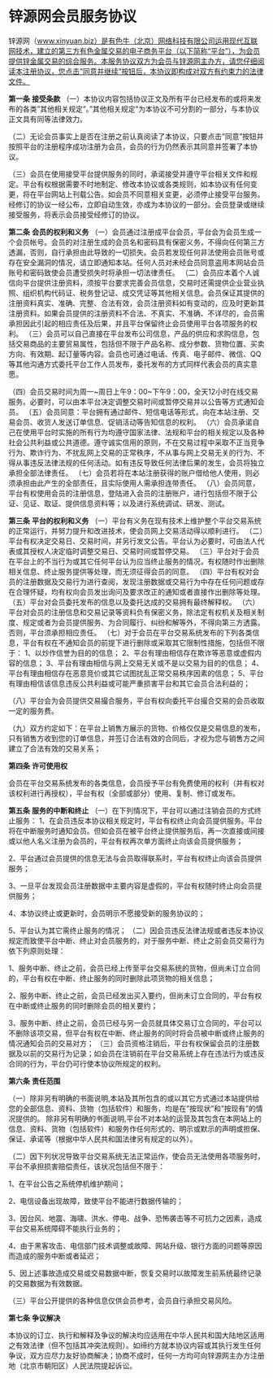 # **锌源网会员服务协议**

锌源网（www.xinyuan.biz）是有色牛（北京）网络科技有限公司运用现代互联网技术，建立的第三方有色金属交易的电子商务平台（以下简称“平台”），为会员提供锌金属交易的综合服务。本服务协议双方为会员与锌源网主办方，请您仔细阅读本注册协议，您点击”同意并继续”按钮后，本协议即构成对双方有约束力的法律文件。

 

**第一条** **接受条款**
 （一）本协议内容包括协议正文及所有平台已经发布的或将来发布的各类”其他相关规定”。”其他相关规定”为本协议不可分割的一部分，与本协议正文具有同等法律效力。

（二）无论会员事实上是否在注册之前认真阅读了本协议，只要点击”同意”按钮并按照平台的注册程序成功注册为会员，会员的行为仍然表示其同意并签署了本协议。

（三）会员在使用接受平台提供服务的同时，承诺接受并遵守平台相关文件和规定。平台有权根据需要不时地制定、修改本协议或各类规则，如本协议有任何变更，将在平台网站上刊载公告。如会员不同意相关变更，必须停止接受平台服务。经修订的协议一经公布，立即自动生效，亦成为本协议的一部分。会员登录或继续接受服务，将表示会员接受经修订的协议。 


 **第二条** **会员的权利和义务** 
 （一）会员通过注册成平台会员，平台会为会员生成一个会员帐号。会员的对注册生成的会员名和密码具有保密义务，不得向任何第三方透漏，否则，自行承担由此导致的一切损失。会员若发现任何非法使用会员账号或存在安全漏洞的情况，请立即通知本站。任何人员对未经会员同意盗用本网站会员账号和密码致使会员遭受损失时将承担一切法律责任。 
 （二）会员应本着个人诚信向平台提供注册资料，须按平台要求完善会员信息，交易时还需提供企业营业执照、组织机构代码证、税务登记证、成交凭证等其他相关信息。会员保证其提供的注册资料真实、准确、完整、合法有效，会员注册资料如有变动的，应及时更新其注册资料。如果会员提供的注册资料不合法、不真实、不准确、不详尽的，会员需承担因此引起的相应责任及后果，并且平台保留终止会员使用平台各项服务的权利。
 （三）会员可以自己直接在平台发布公司信息，产品的供应和求购信息，包括交易商品的主要贸易属性，包括但不限于产品名称、成分参数、货物位置、买卖方向、有效期、起订量等内容。会员也可通过电话、传真、电子邮件、微信、QQ等其他沟通方式委托平台工作人员发布，委托发布的方式同样代表会员的真实意愿。

（四）会员交易时间为周一~周日上午9：00~下午9：00，全天12小时在线交易服务。必要时，可以由本平台决定调整交易时间或暂停交易并以公告等方式通知会员。
 （五）会员同意：平台拥有通过邮件、短信电话等形式，向在本站注册、交易会员、收货人发送订单信息、促销活动等告知信息的权利。 
 （六）会员承诺自己在使用平台时实施的所有行为均遵守国家法律、法规和平台的相关规定以及各种社会公共利益或公共道德。遵守诚实信用的原则，不在交易过程中采取不正当竞争行为、欺诈行为、不扰乱网上交易的正常秩序，不从事与网上交易无关的行为、不得从事违反法律法规的任何活动。如有违反导致任何法律后果的发生，会员将独立承担全部法律责任。 
 （七）会员若将在本站注册获得的账户借给他人使用，则必须承担由此产生的全部责任，且实际使用人需承担连带责任。 
 （八）会员同意，平台有权使用会员的注册信息，登陆进入会员的注册账户，进行包括但不限于公证、见证、取证、提供信息资料等；以及进行系统调试、研发、测试。

 

**第三条** **平台的权利和义务**
 （一）平台有义务在现有技术上维护整个平台交易系统的正常运行，并努力提升和改进技术，使会员网上交易活动得以顺利进行。 
 （二）平台有权决定交易日、交易时间，并另行发文公告。平台认为必要时，可由法人代表或其授权人决定临时调整交易日、交易时间或暂停交易。 
 （三）平台对于会员在平台上的不当行为或其它任何平台认为应当终止服务的情况，有权随时作出删除相关信息、终止服务提供等处理，而无须征得会员的同意。 
 （四）平台有权对会员的注册数据及交易行为进行查阅，发现注册数据或交易行为中存在任何问题或存在合理怀疑，均有权向会员发出询问及要求改正的通知或者直接作出删除等处理。 
 （五）平台对会员委托发布的信息以及委托达成的交易拥有最终解释权。 
 （六）平台对会员的注册信息和交易记录等资料负有保密义务，除法定有权机关及相关制度、规定或者为会员提供服务、为合同履行、纠纷和解等外，不得向第三方透露。否则，平台须承担相应责任。 
 （七）对于会员在平台交易系统发布的下列各类信息，平台有权在不通知会员的前提下进行删除或采取其它限制性措施，包括但不限于：
 1、以炒作信誉为目的的信息；
 2、平台有理由相信存在欺诈等恶意或虚假内容的信息； 
 3、平台有理由相信与网上交易无关或不是以交易为目的的信息； 
 4、平台有理由相信存在恶意竞价或其它试图扰乱正常交易秩序因素的信息； 
 5、平台有理由相信该信息违反公共利益或可能严重损害平台和其它会员合法利益的；

（八）平台会为会员提供交易撮合服务，平台有权向委托平台撮合交易的会员收取一定的服务费。

（九）双方约定如下：在平台上销售方展示的货物、价格仅仅是交易信息的发布，只有销售方收到您的订单信息，并签订合法有效的合同后，才视为您与销售方之间建立了合法有效的交易关系；


  **第四条** **许可使用权**

​    会员在平台交易系统发布的各类信息，会员授予平台有免费使用的权利（并有权对该权利进行再授权），平台有权（全部或部分）使用、复制、修订或发布。

 
 **第五条** **服务的中断和终止**
 （一）在下列情况下，平台可以通过注销会员的方式终止服务：
 1、在会员违反本协议相关规定时，平台有权终止向会员提供服务。平台将在中断服务时通知会员。但如会员在被平台终止提供服务后，再一次直接或间接或以他人名义注册为会员的，平台有权再次单方面终止向该会员提供服务；

2、平台通过会员提供的信息无法与会员取得联系时，平台有权终止向该会员提供服务；

3、一旦平台发现会员注册数据中主要内容是虚假的，平台有权随时终止向会员提供服务；

4、本协议终止或更新时，会员明示不愿接受新的服务协议的；

5、平台认为其它需终止服务的情况；
 （二）因会员违反法律法规或者违反本协议规定而致使平台中断、终止对会员服务的，对于服务中断、终止之前会员交易行为依下列原则处理：

1、服务中断、终止之前，会员已经上传至平台交易系统的货物，但尚未订立合同的，平台有权在中断、终止服务的同时删除此项货物的相关信息；

2、服务中断、终止之前，会员已经发出买入要约，但尚未订立合同的，平台有权在中断或终止服务的同时删除会员的相关要约；

3、服务中断、终止之前，会员已经与另一会员就具体交易订立合同的，平台可以不删除该项交易，但平台有权在中断、终止服务的同时将会员被中断或终止服务的情况通知会员的交易对方；
 （三）会员资格注销后，平台有权保留会员的注册数据及以前的交易行为记录；如会员在注销前在平台交易系统上存在违法行为或违反合同的行为，平台仍可行使本协议所规定的权利。
 
 **第六条** **责任范围**

（一）除非另有明确的书面说明,本站及其所包含的或以其它方式通过本站提供给您的全部信息、资料、货物（包括软件）和服务，均是在”按现状”和”按现有”的情况提供的。 除非另有明确的书面说明,平台不对本站的运营及其包含在本网站上的信息、资料、货物（包括软件）和服务作任何形式的、明示或默示的声明或担保、保证、承诺等（根据中华人民共和国法律另有规定的以外）。

（二）因下列状况导致平台交易系统无法正常运作，使会员无法使用各项服务时，平台不承担损害赔偿责任，该状况包括但不限于：

1、在平台公告之系统停机维护期间；

2、电信设备出现故障，致使平台不能进行数据传输的；

3、因台风、地震、海啸、洪水、停电、战争、恐怖袭击等不可抗力之因素，造成平台交易系统障碍不能执行业务的；

4、由于黑客攻击、电信部门技术调整或故障、网站升级、银行方面的问题等原因而造成的服务中断或者延迟；

5、因上述事故造成交易或交易数据中断，恢复交易时以故障发生前系统最终记录的交易数据为有效数据。

（三）平台公开提供的各种信息仅供会员参考，会员自行承担交易风险。

 

**第七条** **争议解决**

​    本协议的订立、执行和解释及争议的解决均应适用在中华人民共和国大陆地区适用之有效法律（但不包括其冲突法规则）。如缔约方就本协议内容或其执行发生任何争议，双方应尽力友好协商解决；协商不成时，任何一方均可向锌源网主办方注册地（北京市朝阳区）人民法院提起诉讼。

 